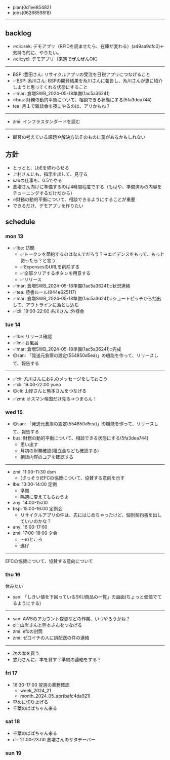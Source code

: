 
- plan(0d1ee85482)
- jobs(06268598f8)
---

## backlog
- 🔥cli::sek: デモアプリ（RFIDを読ませたら、在庫が変わる）(a49aa9dfc0)←気持ち的に、やりたい。
- 🔥cli::yel: デモアプリ（来週でぜんぜんOK）
---
- BSP::豊田さん: リサイクルアプリの受注を日税アプリにつなげること
- ✅BSP::糸川さん: BSPの開発結果を糸川さんに報告し、糸川さんが更に紹介しようと思ってくれる状態にすること
- ✅mar: 倉増SWB_2024-05-18準備(1ac5a36241)
- 🔥bus: 財務の動的平衡について、相談できる状態にする(5fa3dea744)
- tea: 月１で雑談会を夜にやるのは、アリかもね？
---
- zmi: インフラスタンダードを読む
---
- 顧客の考えている課題や解決方法そのものに罠があるかもしれない

## 方針
- とっとと、LbEを終わらせる
- 上村さんにも、指示を出して、見守る
- sanの仕事も、0.5でやる
- 倉増さん向けに準備するのは4時間程度でする（もはや、準備済みの内容をチューニングするだけだから）
- 🔥財務の動的平衡について、相談できるようにすることが重要
- できるだけ、デモアプリを作りたい


## schedule
### mon 13
- ✅lbe: 訪問
  - ✅トークンを節約するのはなんでだろう？→エビデンスをもって、もっと使ったら？と言う
  - ✅ExpensesのURLを削除する
  - ✅全部クリアするボタンを用意する
  - ✅リリース
- ✅mar: 倉増SWB_2024-05-18準備(1ac5a36241)::状況連絡
- ✅tea: 読書ルール(844e625117)
- ✅mar: 倉増SWB_2024-05-18準備(1ac5a36241)::ショートピッチから抽出して、アウトラインに落とし込む
- ✅cli: 19:00-22:00 糸川さん::外様会

### tue 14
- ✅lbe: リリース確認
- ✅lmi: お風呂
- ✅mar: 倉増SWB_2024-05-18準備(1ac5a36241)::完成
- 🟡san: 「発送元倉庫の設定(554850d5ea)」の機能を作って、リリースして、報告する
---
- ✅cli: 糸川さんにお礼のメッセージをしておこう
- ✅cli: 19:00-22:00 yuno
- 🟡cli: 山岸さんと熊本さんをつなげる
- ✅zmi: オスマン帝国だけ見る->つまらん！

### wed 15
- 🟡san: 「発送元倉庫の設定(554850d5ea)」の機能を作って、リリースして、報告する
- bus: 財務の動的平衡について、相談できる状態にする(5fa3dea744)
  - 思い出す
  - 月初の財務確認(積立金なども確認する)
  - 相談内容のコアを確認する
---
- zmi: 11:00-11:30 dsm
  - (ざっそう)EFCの協賛について、協賛する意向を示す
- lbe: 13:00-14:00 定例
  - 準備
  - 隔週に変えてもらおうよ
- any: 14:00-15:00
- bsp: 15:00-16:00 定例会
  - リサイクルアプリの件は、先にはじめちゃったけど、個別契約書を出していいのかな？
- any: 16:00-17:00
- zmi: 17:00-18:00 夕会
  - 〜のところ
  - 逃げ
---
EFCの協賛について、協賛する意向について

### thu 16
休みたい
- san: 「しきい値を下回っているSKU商品の一覧」の画面(ちょっと価値でてるようにする)
---
- san: AWSのアカウント変更などの作業、いつやろうかね？
- cli: 山岸さんと熊本さんをつなげる
- zmi: efcの封筒
- zmi: ゼロイチの人に誤配送の件の連絡
---
- 次の本を買う
- 悠乃さんに、本を貸す？準備の連絡をする？

### fri 17
- 16:30-17:00 翌週の業務確認
  - week_2024_21
  - month_2024_05_apr(bafc4da921)
- 早めに切り上げる
- 千葉のばばちゃん来る

### sat 18
- 千葉のばばちゃん来る
- cli: 21:00-23:00 倉増さんのサタデーバー
### sun 19



